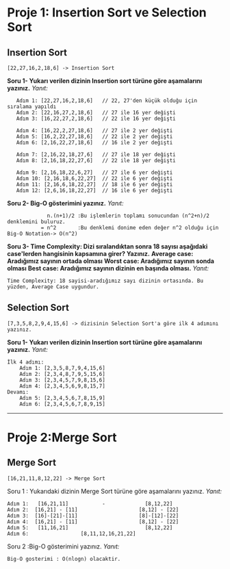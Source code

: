 # Proje 1: Insertion Sort ve Selection Sort

## Insertion Sort

``` 
[22,27,16,2,18,6] -> Insertion Sort
```
**Soru 1- Yukarı verilen dizinin Insertion sort türüne göre aşamalarını yazınız.**
*Yanıt:*
```
   Adım 1: [22,27,16,2,18,6]   // 22, 27'den küçük olduğu için sıralama yapıldı
   Adım 2: [22,16,27,2,18,6]   // 27 ile 16 yer değişti
   Adım 3: [16,22,27,2,18,6]   // 22 ile 16 yer değişti

   Adım 4: [16,22,2,27,18,6]   // 27 ile 2 yer değişti
   Adım 5: [16,2,22,27,18,6]   // 22 ile 2 yer değişti
   Adım 6: [2,16,22,27,18,6]   // 16 ile 2 yer değişti
   
   Adım 7: [2,16,22,18,27,6]   // 27 ile 18 yer değişti
   Adım 8: [2,16,18,22,27,6]   // 22 ile 18 yer değişti

   Adım 9: [2,16,18,22,6,27]   // 27 ile 6 yer değişti
   Adım 10: [2,16,18,6,22,27]  // 22 ile 6 yer değişti
   Adım 11: [2,16,6,18,22,27]  // 18 ile 6 yer değişti
   Adım 12: [2,6,16,18,22,27]  // 16 ile 6 yer değişti
```

**Soru 2- Big-O gösterimini yazınız.**
*Yanıt:*
```Big-O: İşlemler n'den 1'e kadar gideceği için, 1'den n'e kadar olan sayilarin toplami sonucu verecektir. n tane değer için yapılacak işlem n+(n-1)+(n-2)+(n-3)+.........+1 dir  
             n.(n+1)/2 :Bu işlemlerin toplamı sonucundan (n^2+n)/2 denklemini buluruz.
           = n^2       :Bu denklemi donime eden değer n^2 olduğu için Big-O Notation-> O(n^2)
```

**Soru 3- Time Complexity: Dizi sıralandıktan sonra 18 sayısı aşağıdaki case'lerden hangisinin kapsamına girer? Yazınız.**
**Average case: Aradığımız sayının ortada olması**
**Worst case: Aradığımız sayının sonda olması**
**Best case: Aradığımız sayının dizinin en başında olması.**
*Yanıt:* 
```
Time Complexity: 18 sayisi-aradığımız sayı dizinin ortasında. Bu yüzden, Average Case uygundur.
```

## Selection Sort 

```
[7,3,5,8,2,9,4,15,6] -> dizisinin Selection Sort'a göre ilk 4 adımını yazınız.
```
**Soru 1- Yukarı verilen dizinin Insertion sort türüne göre aşamalarını yazınız.**
*Yanıt:*
```
İlk 4 adımı:
    Adım 1: [2,3,5,8,7,9,4,15,6]
    Adım 2: [2,3,4,8,7,9,5,15,6]
    Adım 3: [2,3,4,5,7,9,8,15,6]
    Adım 4: [2,3,4,5,6,9,8,15,7]
Devamı:
    Adım 5: [2,3,4,5,6,7,8,15,9]
    Adım 6: [2,3,4,5,6,7,8,9,15]
```

***

# Proje 2:Merge Sort

## Merge Sort
```
[16,21,11,8,12,22] -> Merge Sort
```
Soru 1 : Yukarıdaki dizinin Merge Sort türüne göre aşamalarını yazınız.
*Yanıt:*
```
Adım 1:   [16,21,11]           -             [8,12,22]
Adım 2:  [16,21] - [11]                    [8,12] - [22]
Adım 3:  [16]-[21]-[11]                    [8]-[12]-[22]
Adım 4:  [16,21] - [11]                    [8,12] - [22]
Adım 5:   [11,16,21]                         [8,12,22]
Adım 6:                 [8,11,12,16,21,22]
```

Soru 2 :Big-O gösterimini yazınız.
*Yanıt:*
```
Big-O gosterimi : O(nlogn) olacaktir.
```